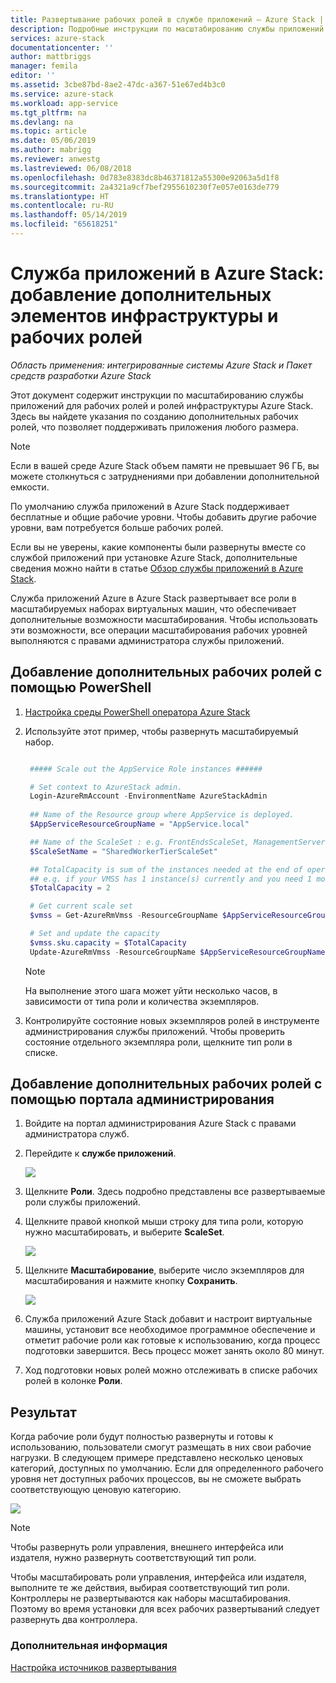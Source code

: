 ```yaml
---
title: Развертывание рабочих ролей в службе приложений — Azure Stack | Документация Майкрософт
description: Подробные инструкции по масштабированию службы приложений Microsoft Azure Stack
services: azure-stack
documentationcenter: ''
author: mattbriggs
manager: femila
editor: ''
ms.assetid: 3cbe87bd-8ae2-47dc-a367-51e67ed4b3c0
ms.service: azure-stack
ms.workload: app-service
ms.tgt_pltfrm: na
ms.devlang: na
ms.topic: article
ms.date: 05/06/2019
ms.author: mabrigg
ms.reviewer: anwestg
ms.lastreviewed: 06/08/2018
ms.openlocfilehash: 0d783e8383dc8b46371812a55300e92063a5d1f8
ms.sourcegitcommit: 2a4321a9cf7bef2955610230f7e057e0163de779
ms.translationtype: HT
ms.contentlocale: ru-RU
ms.lasthandoff: 05/14/2019
ms.locfileid: "65618251"
---
```

# <a name="app-service-on-azure-stack-add-more-infrastructure-or-worker-roles"></a>Служба приложений в Azure Stack: добавление дополнительных элементов инфраструктуры и рабочих ролей

*Область применения: интегрированные системы Azure Stack и Пакет средств разработки Azure Stack*  

Этот документ содержит инструкции по масштабированию службы приложений для рабочих ролей и ролей инфраструктуры Azure Stack. Здесь вы найдете указания по созданию дополнительных рабочих ролей, что позволяет поддерживать приложения любого размера.

> [!NOTE]
> Если в вашей среде Azure Stack объем памяти не превышает 96 ГБ, вы можете столкнуться с затруднениями при добавлении дополнительной емкости.

По умолчанию служба приложений в Azure Stack поддерживает бесплатные и общие рабочие уровни. Чтобы добавить другие рабочие уровни, вам потребуется больше рабочих ролей.

Если вы не уверены, какие компоненты были развернуты вместе со службой приложений при установке Azure Stack, дополнительные сведения можно найти в статье [Обзор службы приложений в Azure Stack](azure-stack-app-service-overview.md).

Служба приложений Azure в Azure Stack развертывает все роли в масштабируемых наборах виртуальных машин, что обеспечивает дополнительные возможности масштабирования. Чтобы использовать эти возможности, все операции масштабирования рабочих уровней выполняются с правами администратора службы приложений.

## <a name="add-additional-workers-with-powershell"></a>Добавление дополнительных рабочих ролей с помощью PowerShell

1. [Настройка среды PowerShell оператора Azure Stack](azure-stack-powershell-configure-admin.md)

2. Используйте этот пример, чтобы развернуть масштабируемый набор.
   ```powershell
   
    ##### Scale out the AppService Role instances ######
   
    # Set context to AzureStack admin.
    Login-AzureRmAccount -EnvironmentName AzureStackAdmin
                                                 
    ## Name of the Resource group where AppService is deployed.
    $AppServiceResourceGroupName = "AppService.local"

    ## Name of the ScaleSet : e.g. FrontEndsScaleSet, ManagementServersScaleSet, PublishersScaleSet , LargeWorkerTierScaleSet,      MediumWorkerTierScaleSet, SmallWorkerTierScaleSet, SharedWorkerTierScaleSet
    $ScaleSetName = "SharedWorkerTierScaleSet"

    ## TotalCapacity is sum of the instances needed at the end of operation. 
    ## e.g. if your VMSS has 1 instance(s) currently and you need 1 more the TotalCapacity should be set to 2
    $TotalCapacity = 2  

    # Get current scale set
    $vmss = Get-AzureRmVmss -ResourceGroupName $AppServiceResourceGroupName -VMScaleSetName $ScaleSetName

    # Set and update the capacity
    $vmss.sku.capacity = $TotalCapacity
    Update-AzureRmVmss -ResourceGroupName $AppServiceResourceGroupName -Name $ScaleSetName -VirtualMachineScaleSet $vmss 
   ```    

   > [!NOTE]
   > На выполнение этого шага может уйти несколько часов, в зависимости от типа роли и количества экземпляров.
   >
   >

3. Контролируйте состояние новых экземпляров ролей в инструменте администрирования службы приложений. Чтобы проверить состояние отдельного экземпляра роли, щелкните тип роли в списке.

## <a name="add-additional-workers-using-the-administration-portal"></a>Добавление дополнительных рабочих ролей с помощью портала администрирования

1. Войдите на портал администрирования Azure Stack с правами администратора служб.

2. Перейдите к **службе приложений**.

    ![](media/azure-stack-app-service-add-worker-roles/image01.png)

3. Щелкните **Роли**. Здесь подробно представлены все развертываемые роли службы приложений.

4. Щелкните правой кнопкой мыши строку для типа роли, которую нужно масштабировать, и выберите **ScaleSet**.

    ![](media/azure-stack-app-service-add-worker-roles/image02.png)

5. Щелкните **Масштабирование**, выберите число экземпляров для масштабирования и нажмите кнопку **Сохранить**.

    ![](media/azure-stack-app-service-add-worker-roles/image03.png)

6. Служба приложений Azure Stack добавит и настроит виртуальные машины, установит все необходимое программное обеспечение и отметит рабочие роли как готовые к использованию, когда процесс подготовки завершится. Весь процесс может занять около 80 минут.

7. Ход подготовки новых ролей можно отслеживать в списке рабочих ролей в колонке **Роли**.

## <a name="result"></a>Результат

Когда рабочие роли будут полностью развернуты и готовы к использованию, пользователи смогут размещать в них свои рабочие нагрузки. В следующем примере представлено несколько ценовых категорий, доступных по умолчанию. Если для определенного рабочего уровня нет доступных рабочих процессов, вы не сможете выбрать соответствующую ценовую категорию.

![](media/azure-stack-app-service-add-worker-roles/image04.png)

>[!NOTE]
> Чтобы развернуть роли управления, внешнего интерфейса или издателя, нужно развернуть соответствующий тип роли. 
>
>

Чтобы масштабировать роли управления, интерфейса или издателя, выполните те же действия, выбирая соответствующий тип роли. Контроллеры не развертываются как наборы масштабирования. Поэтому во время установки для всех рабочих развертываний следует развернуть два контроллера.

### <a name="next-steps"></a>Дополнительная информация

[Настройка источников развертывания](azure-stack-app-service-configure-deployment-sources.md)
